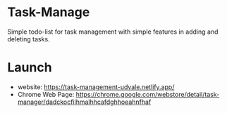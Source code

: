 # Task-Manage
Simple todo-list for task management with simple features in adding and deleting tasks.

# Launch
- website: https://task-management-udvale.netlify.app/
- Chrome Web Page: https://chrome.google.com/webstore/detail/task-manager/dadckocfilhmalhhcafdghhoeahnfhaf
